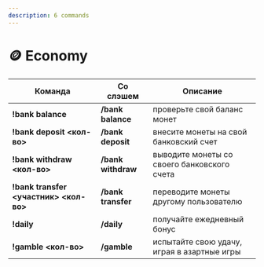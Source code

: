 ```yaml
---
description: 6 commands
---
```


# 🪙 Economy

| Команда                                | Со слэшем          | Описание                                    |
| -------------------------------------- | ------------------ | --------------------------------------------|
| **!bank balance**                      | **/bank balance**  | проверьте свой баланс монет                 |
| **!bank deposit \<кол-во>**            | **/bank deposit**  | внесите монеты на свой банковский счет      |
| **!bank withdraw \<кол-во>**           | **/bank withdraw** | выводите монеты со своего банковского счета |
| **!bank transfer \<участник> \<кол-во>** | **/bank transfer** | переводите монеты другому пользователю      |
| **!daily**                             | **/daily**         | получайте ежедневный бонус                  |
| **!gamble \<кол-во>**                  | **/gamble**        | испытайте свою удачу, играя в азартные игры |
